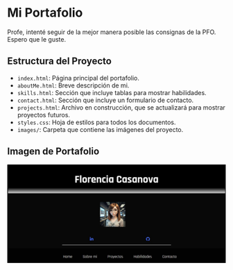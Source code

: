 # Mi Portafolio

Profe, intenté seguir de la mejor manera posible las consignas de la PFO. Espero que le guste.

## Estructura del Proyecto

- `index.html`: Página principal del portafolio.
- `aboutMe.html`: Breve descripción de mi.
- `skills.html`: Sección que incluye tablas para mostrar habilidades.
- `contact.html`: Sección que incluye un formulario de contacto.
- `projects.html`: Archivo en construcción, que se actualizará para mostrar proyectos futuros.
- `styles.css`: Hoja de estilos para todos los documentos.
- `images/`: Carpeta que contiene las imágenes del proyecto.
 ## Imagen de Portafolio
![Mi Portafolio](./assets/images/UltimaCaptura.jpg "Portafolio")